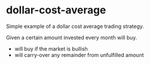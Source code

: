 # dollar-cost-average

Simple example of a dollar cost average trading strategy.

Given a certain amount invested every month will buy.
- will buy if the market is bullish
- will carry-over any remainder from unfulfilled amount
